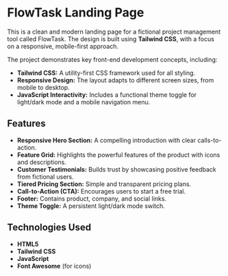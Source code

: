 # FlowTask Landing Page

This is a clean and modern landing page for a fictional project management tool called FlowTask. The design is built using **Tailwind CSS**, with a focus on a responsive, mobile-first approach.

The project demonstrates key front-end development concepts, including:
* **Tailwind CSS:** A utility-first CSS framework used for all styling.
* **Responsive Design:** The layout adapts to different screen sizes, from mobile to desktop.
* **JavaScript Interactivity:** Includes a functional theme toggle for light/dark mode and a mobile navigation menu.

## Features

* **Responsive Hero Section:** A compelling introduction with clear calls-to-action.
* **Feature Grid:** Highlights the powerful features of the product with icons and descriptions.
* **Customer Testimonials:** Builds trust by showcasing positive feedback from fictional users.
* **Tiered Pricing Section:** Simple and transparent pricing plans.
* **Call-to-Action (CTA):** Encourages users to start a free trial.
* **Footer:** Contains product, company, and social links.
* **Theme Toggle:** A persistent light/dark mode switch.

## Technologies Used

* **HTML5**
* **Tailwind CSS**
* **JavaScript**
* **Font Awesome** (for icons)